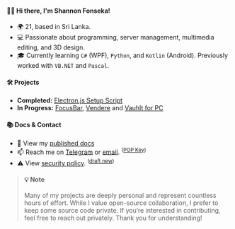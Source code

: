 #### 👋🏼 Hi there, I'm Shannon Fonseka!
- 🌍 21, based in Sri Lanka.
- 💻 Passionate about programming, server management, multimedia editing, and 3D design.
- 🎓 Currently learning `C#` (WPF), `Python`, and `Kotlin` (Android). Previously worked with `VB.NET` and `Pascal`.

#### 🛠️ Projects
- **Completed:** [Electron.js Setup Script](https://github.com/fonseware/electronjs-setup/)
- **In Progress:** [FocusBar](https://github.com/fonseware/focusbar), [Vendere](https://github.com/fonseware/vendere) and [Vauhlt for PC](https://github.com/fonseware/vauhltdesktop)

#### 📚 Docs & Contact
- 📄 View my [published docs](https://github.com/shannonfonseka/shannonfonseka/blob/main/docs/readme.md)
- 📫 Reach me on [Telegram](https://t.me/shannonf0nseka) or [email](mailto:hello.shannonfonseka@proton.me). <sup> ([PGP Key](https://raw.githubusercontent.com/shannonfonseka/shannonfonseka/refs/heads/main/pgp/0x74A52B0D-pub.asc)) </sup>
- ⚠️ View [security policy](https://github.com/shannonfonseka/shannonfonseka/security/policy). <sup>([draft new](https://github.com/shannonfonseka/shannonfonseka/security/advisories/new))</sup>

> #### 💡 Note
> Many of my projects are deeply personal and represent countless hours of effort. While I value open-source collaboration, I prefer to keep some source code private. If you’re interested in contributing, feel free to reach out privately. Thank you for understanding!
